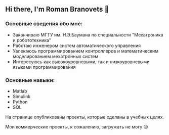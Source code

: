 ## Hi there, I'm Roman Branovets 👋

### Основные сведения обо мне:

- Заканчиваю МГТУ им. Н.Э.Баумана по специальности "Мехатроника и робототехника"
- Работаю инженером систем автоматического управления
- Увлекаюсь программированием контроллеров и математическим моделированием мехатронных систем
- Интересуюсь как высокоуровневыми, так и низкоуровневыми языками программирования

### Основные навыки:

- Matlab
- Simulink
- Python
- SQL

На странице опубликованы проекты, которые сделаны в учебных целях.

Мои коммерческие проекты, к сожалению, загружать не могу ☹
<!--
**romanbranovets/romanbranovets** is a ✨ _special_ ✨ repository because its `README.md` (this file) appears on your GitHub profile.

Here are some ideas to get you started:

- 🔭 I’m currently working on ...
- 🌱 I’m currently learning ...
- 👯 I’m looking to collaborate on ...
- 🤔 I’m looking for help with ...
- 💬 Ask me about ...
- 📫 How to reach me: ...
- 😄 Pronouns: ...
- ⚡ Fun fact: ...
-->
